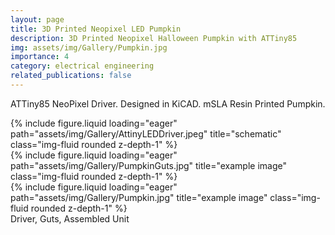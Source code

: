 ```yaml
---
layout: page
title: 3D Printed Neopixel LED Pumpkin
description: 3D Printed Neopixel Halloween Pumpkin with ATTiny85
img: assets/img/Gallery/Pumpkin.jpg
importance: 4
category: electrical engineering
related_publications: false
---
```

ATTiny85 NeoPixel Driver. Designed in KiCAD. mSLA Resin Printed Pumpkin.

<div class="row">
    <div class="col-sm mt-2 mt-md-0">
        {% include figure.liquid loading="eager" path="assets/img/Gallery/AttinyLEDDriver.jpeg" title="schematic" class="img-fluid rounded z-depth-1" %}
    </div>
    <div class="col-sm mt-2 mt-md-0">
        {% include figure.liquid loading="eager" path="assets/img/Gallery/PumpkinGuts.jpg" title="example image" class="img-fluid rounded z-depth-1" %}
    </div>
    <div class="col-sm mt-2 mt-md-0">
        {% include figure.liquid loading="eager" path="assets/img/Gallery/Pumpkin.jpg" title="example image" class="img-fluid rounded z-depth-1" %}
    </div>

</div>
<div class="caption">
    Driver, Guts, Assembled Unit
</div>
